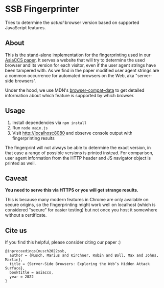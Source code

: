 # SSB Fingerprinter
Tries to determine the *actual* browser version based on supported JavaScript features.

## About
This is the stand-alone implementation for the fingerprinting used in our [AsiaCCS paper](https://www.tu-braunschweig.de/index.php?eID=dumpFile&t=f&f=141298&token=17234fac9e20e4c5c05bba1a3e73672c9e48c459). It serves a website that will try to determine the used browser and its version for each visitor, even if the user agent strings have been tampered with. As we find in the paper modified user agent strings are a common occurrence for automated browsers on the Web, aka "server-side browsers".

Under the hood, we use MDN's [browser-compat-data](https://github.com/mdn/browser-compat-data) to get detailed information about which feature is supported by which browser.

## Usage
1. Install dependencies via `npm install`
2. Run `node main.js`
3. Visit [http://localhost:8080](http://localhost:8080) and observe console output with fingerprinting results 

The fingerprint will not always be able to determine the exact version, in that case a range of possible versions is printed instead. For comparison, user agent information from the HTTP header and JS navigator object is printed as well.

## Caveat
**You need to serve this via HTTPS or you will get strange results.**

This is because many modern features in Chrome are only available on secure origins, so the fingerprinting might work well on localhost (which is considered "secure" for easier testing) but not once you host it somewhere without a certificate.

## Cite us
If you find this helpful, please consider citing our paper :)
```
@inproceedings{musch2022ssb,
  author = {Musch, Marius and Kirchner, Robin and Boll, Max and Johns, Martin},
  title = {Server-Side Browsers: Exploring the Web’s Hidden Attack Surface},
  booktitle = asiaccs,
  year = 2022
}
```
